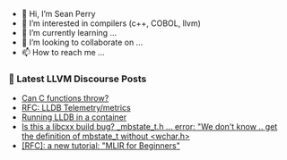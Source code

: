 - 👋 Hi, I’m Sean Perry
- 👀 I’m interested in compilers (c++, COBOL, llvm)
- 🌱 I’m currently learning ...
- 💞️ I’m looking to collaborate on ...
- 📫 How to reach me ...

<!---
s66perry/s66perry is a ✨ special ✨ repository because its `README.md` (this file) appears on your GitHub profile.
You can click the Preview link to take a look at your changes.
--->
### 📕 Latest LLVM Discourse Posts

<!-- DISCOURSE-LLVM:START -->
- [Can C functions throw?](https://discourse.llvm.org/t/can-c-functions-throw/78243#post_5)
- [RFC: LLDB Telemetry/metrics](https://discourse.llvm.org/t/rfc-lldb-telemetry-metrics/64588#post_14)
- [Running LLDB in a container](https://discourse.llvm.org/t/running-lldb-in-a-container/76801#post_6)
- [Is this a libcxx build bug? _mbstate_t.h ... error: &quot;We don&#39;t know .. get the definition of mbstate_t without &lt;wchar.h&gt;](https://discourse.llvm.org/t/is-this-a-libcxx-build-bug-mbstate-t-h-error-we-dont-know-get-the-definition-of-mbstate-t-without-wchar-h/78271#post_2)
- [[RFC]: a new tutorial: &quot;MLIR for Beginners&quot;](https://discourse.llvm.org/t/rfc-a-new-tutorial-mlir-for-beginners/78273#post_1)
<!-- DISCOURSE-LLVM:END -->
